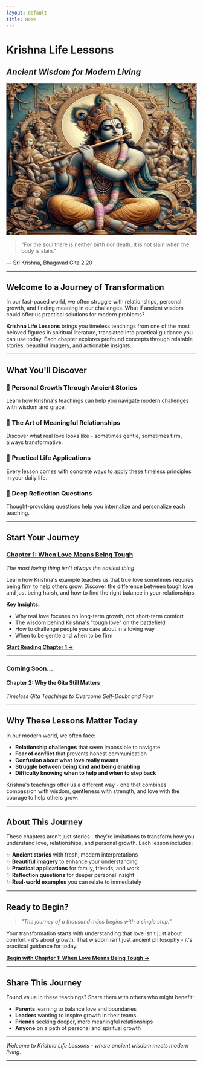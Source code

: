 ```yaml
---
layout: default
title: Home
---
```


# Krishna Life Lessons
## *Ancient Wisdom for Modern Living*

<img src="./images/krishna.jpeg" alt="Krishna with his flute representing timeless wisdom" width="100%" height="400"/>

> "For the soul there is neither birth nor death. It is not slain when the body is slain."

— Sri Krishna, Bhagavad Gita 2.20

---

## Welcome to a Journey of Transformation

In our fast-paced world, we often struggle with relationships, personal growth, and finding meaning in our challenges. What if ancient wisdom could offer us practical solutions for modern problems?

**Krishna Life Lessons** brings you timeless teachings from one of the most beloved figures in spiritual literature, translated into practical guidance you can use today. Each chapter explores profound concepts through relatable stories, beautiful imagery, and actionable insights.

---

## What You'll Discover

### 🌱 **Personal Growth Through Ancient Stories**
Learn how Krishna's teachings can help you navigate modern challenges with wisdom and grace.

### 💝 **The Art of Meaningful Relationships** 
Discover what real love looks like - sometimes gentle, sometimes firm, always transformative.

### 🎯 **Practical Life Applications**
Every lesson comes with concrete ways to apply these timeless principles in your daily life.

### 🤔 **Deep Reflection Questions**
Thought-provoking questions help you internalize and personalize each teaching.

---

## Start Your Journey

### [Chapter 1: When Love Means Being Tough](chapters/chapter1.md)
*The most loving thing isn't always the easiest thing*

Learn how Krishna's example teaches us that true love sometimes requires being firm to help others grow. Discover the difference between tough love and just being harsh, and how to find the right balance in your relationships.

**Key Insights:**
- Why real love focuses on long-term growth, not short-term comfort
- The wisdom behind Krishna's "tough love" on the battlefield
- How to challenge people you care about in a loving way
- When to be gentle and when to be firm

[**Start Reading Chapter 1 →**](chapters/chapter1.md)

---

### Coming Soon...

#### Chapter 2: Why the Gita Still Matters
*Timeless Gita Teachings to Overcome Self-Doubt and Fear*

---

## Why These Lessons Matter Today

In our modern world, we often face:
- **Relationship challenges** that seem impossible to navigate
- **Fear of conflict** that prevents honest communication  
- **Confusion about what love really means**
- **Struggle between being kind and being enabling**
- **Difficulty knowing when to help and when to step back**

Krishna's teachings offer us a different way - one that combines compassion with wisdom, gentleness with strength, and love with the courage to help others grow.

---

## About This Journey

These chapters aren't just stories - they're invitations to transform how you understand love, relationships, and personal growth. Each lesson includes:

✨ **Ancient stories** with fresh, modern interpretations  
✨ **Beautiful imagery** to enhance your understanding  
✨ **Practical applications** for family, friends, and work  
✨ **Reflection questions** for deeper personal insight  
✨ **Real-world examples** you can relate to immediately  

---

## Ready to Begin?

> *"The journey of a thousand miles begins with a single step."*

Your transformation starts with understanding that love isn't just about comfort - it's about growth. That wisdom isn't just ancient philosophy - it's practical guidance for today.

**[Begin with Chapter 1: When Love Means Being Tough →](chapters/chapter1.md)**

---

## Share This Journey

Found value in these teachings? Share them with others who might benefit:

- **Parents** learning to balance love and boundaries
- **Leaders** wanting to inspire growth in their teams  
- **Friends** seeking deeper, more meaningful relationships
- **Anyone** on a path of personal and spiritual growth

---

*Welcome to Krishna Life Lessons - where ancient wisdom meets modern living.*

---
<!-- 
<small>*Navigate: [About](about.md) | [All Chapters](chapters/) | [Contact](contact.md)*</small> -->